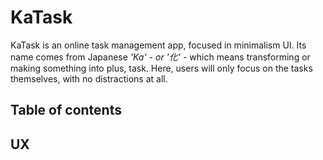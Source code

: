 # KaTask

KaTask is an online task management app, focused in minimalism UI. Its name comes from Japanese *'Ka' - or '化' -* which means transforming or making something into plus, task. Here, users will only focus on the tasks themselves, with no distractions at all.

## Table of contents

## UX

